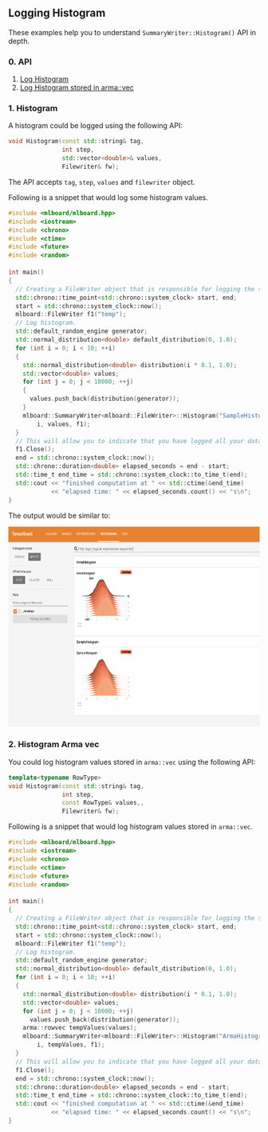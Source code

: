 ## Logging Histogram

These examples help you to understand `SummaryWriter::Histogram()` API in depth.

### 0. API 

  1. [Log Histogram](#1-histogram)
  2. [Log Histogram stored in arma::vec](#2-histogram-arma-vec)

### 1. Histogram

A histogram could be logged using the following API:

```cpp
void Histogram(const std::string& tag,
               int step,
               std::vector<double>& values,
               Filewriter& fw);
```
The API accepts `tag`, `step`, `values` and `filewriter` object.

Following is a snippet that would log some histogram values.

```cpp
#include <mlboard/mlboard.hpp>
#include <iostream>
#include <chrono> 
#include <ctime> 
#include <future>
#include <random>

int main()
{
  // Creating a FileWriter object that is responsible for logging the summary.
  std::chrono::time_point<std::chrono::system_clock> start, end; 
  start = std::chrono::system_clock::now(); 
  mlboard::FileWriter f1("temp");
  // Log histogram.
  std::default_random_engine generator;
  std::normal_distribution<double> default_distribution(0, 1.0);
  for (int i = 0; i < 10; ++i)
  {
    std::normal_distribution<double> distribution(i * 0.1, 1.0);
    std::vector<double> values;
    for (int j = 0; j < 10000; ++j)
    {
      values.push_back(distribution(generator));
    }
    mlboard::SummaryWriter<mlboard::FileWriter>::Histogram("SampleHistogram",
        i, values, f1);
  }
  // This will allow you to indicate that you have logged all your data.
  f1.Close();
  end = std::chrono::system_clock::now(); 
  std::chrono::duration<double> elapsed_seconds = end - start; 
  std::time_t end_time = std::chrono::system_clock::to_time_t(end); 
  std::cout << "finished computation at " << std::ctime(&end_time) 
            << "elapsed time: " << elapsed_seconds.count() << "s\n"; 
}
```

The output would be similar to:

<p>
<img src = "assets/histogram.jpg" width = "800" height = "400"/>
</p>

### 2. Histogram Arma vec

You could log histogram values stored in `arma::vec` using the following API:

```cpp
template<typename RowType>
void Histogram(const std::string& tag,
               int step,
               const RowType& values,,
               Filewriter& fw);
```
Following is a snippet that would log histogram values stored in `arma::vec`.

```cpp
#include <mlboard/mlboard.hpp>
#include <iostream>
#include <chrono> 
#include <ctime> 
#include <future>
#include <random>

int main()
{
  // Creating a FileWriter object that is responsible for logging the summary.
  std::chrono::time_point<std::chrono::system_clock> start, end; 
  start = std::chrono::system_clock::now(); 
  mlboard::FileWriter f1("temp");
  // Log histogram.
  std::default_random_engine generator;
  std::normal_distribution<double> default_distribution(0, 1.0);
  for (int i = 0; i < 10; ++i)
  {
    std::normal_distribution<double> distribution(i * 0.1, 1.0);
    std::vector<double> values;
    for (int j = 0; j < 10000; ++j)
      values.push_back(distribution(generator));
    arma::rowvec tempValues(values);
    mlboard::SummaryWriter<mlboard::FileWriter>::Histogram("ArmaHistogram",
        i, tempValues, f1);
  }
  // This will allow you to indicate that you have logged all your data.
  f1.Close();
  end = std::chrono::system_clock::now(); 
  std::chrono::duration<double> elapsed_seconds = end - start; 
  std::time_t end_time = std::chrono::system_clock::to_time_t(end); 
  std::cout << "finished computation at " << std::ctime(&end_time) 
            << "elapsed time: " << elapsed_seconds.count() << "s\n"; 
}
```